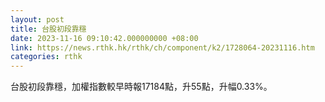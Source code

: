 ```yaml
---
layout: post
title: 台股初段靠穩
date: 2023-11-16 09:10:42.000000000 +08:00
link: https://news.rthk.hk/rthk/ch/component/k2/1728064-20231116.htm
categories: rthk
---
```


台股初段靠穩，加權指數較早時報17184點，升55點，升幅0.33%。
